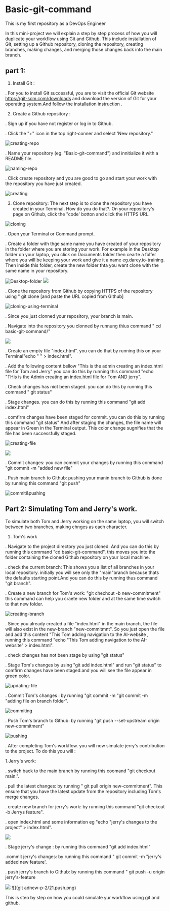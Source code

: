 # Basic-git-command
This is my first repository as a DevOps Engineer

In this mini-project we will explain a step by step process of how you will duplicate your workflow using Git and Github. This include installation 
of Git, setting up a Github repository, cloning the repository, creating branches, making changes, and merging those changes back into the main branch.

 ## part 1: 
 1. Install Git :

. For you to install Git successful, you are to visit the  official Git website https://git-scm.com/downloads and download the version of Git for your operating system.And follow the installation instruction .

2. Create a Github repository :

. Sign up if you have not register or log in to Github.

. Click the "+" icon in the top right-conner and select 'New repository."

![creating-repo](./new-p-2/8.plus-sign.png)

. Name your repository (eg. "Basic-git-command") and innitialize it with a README file.

![naming-repo](./new-p-2/9.set-rep.png)

. Click create repository and you are good to go and start your work with the repository you have just created.

![creating](./new-p-2/10.create.png) 

3. Clone repository:
The next step is to clone the repository you have created in your Terminal. How do you do that?. On your repository's page on Github, click the "code' botton and click the HTTPS URL.

![cloning](./new-p-2/11.clone.png)


. Open your Terminal or Command prompt.

. Create a folder with thge same name you have created of your repository in the folder where you are storing your work. For example in the Desktop folder on your laptop, you click on Documents folder then cearte a folfer where you will be keeping your work and give it a name eg.darey.io-training. Then inside this folder, create the new folder thta you want clone with the same name in your repository.

![Desktop-folder](./new-p-2/22.darey%20fol.png)
![](./new-p-2/23.B.png)

. Clone the repository from Github by copying HTTPS of the repository using " git clone [and paste the URL copied from Github]

![cloning-using-terminal](./new-p-2/12.clone%20bsh.png)

. Since you just clonned your repository, your branch is main.

. Navigate into the repository you clonned by runnung thius command " cd basic-git-command/"

![](./new-p-2/13.clone%20repo.png)

. Create an empty file "index.html". you can do that by running this on your Terminal"echo " " > index.html".

. Add the following content bellow "This is the admin creating an index.html file for Tom and Jerry" you can do this by running this command "echo "THis is the Admin creating an index.html file for Tom AND jerry".

. Check changes has niot been staged. you can do this by running this command " git status"

. Stage changes. you can do this by running this command "git add index.html"

. comfirm changes have been staged for commit. you can do this by running this command "git status" And after staging the changes, the file name will appear in Green in the Terminal output. This color change sugnifies that the file has been successfully staged.

![creating-file](./new-p-2/14.creating%20file.png)

![](./new-p-2/14.B.png)


. Commit changes: you can commit your changes by running this command "git commit -m "added new file"

. Push main branch to Github: pushing your manin branch to Github is done by running this command "git push"

![commit&pushing](./new-p-2/15.COMMIT.png)


## Part 2: Simulating Tom and Jerry's work.

To simulate both Tom and Jerry working on the same laptop, you will switch between two branches, making chnges as each character.


1. Tom's work

. Navigate to the project directory you just cloned. And you can do this by running this command "cd basic-git-command". this moves you into the folder containing the cloned Github repository on your local machine.

. check the current branch: This shows you a list of all branches in your local repository. initially you will see only the "main"branch because thats the defaults starting point.And you can do this by running thus command "git branch".

. Create a new branch for Tom's work: "git chechout -b new-commitment" this command can help you craete new folder and at the same time switch to that new folder.

![creating-branch](./new-p-2/15.branch.png)

. Since you already created a file "index.html" in the main branch, the file will also exist in the new-branch "new-commitmnt". So you just open the file and add this content "This Tom adding navigation to the AI-website , running this command "echo "This Tom adding navigation to the AI-website" > index.html".

. check changes has not been stage by using "git status"

. Stage Tom's changes by using "git add index.html" and run "git status" to comfirm changes have been staged.and you will see the file appear in green color.

![updating-file](./new-p-2/16.creating%20file2.png)

. Commit Tom's changes : by running "git commit -m "git commit -m "adding file on branch folder".

![commiting](./new-p-2/17.git%20push.png)

. Push Tom's branch to Github: by running "git push --set-upstream origin new-commitment" 

![pushing](./new-p-2/18.git%20push.png)

. After completing Tom's workflow. you will now simulate jerry's contribution to the project. To do this you will :

1.Jerry's work:

. switch back to the main branch by running this coomand "git checkout main.".

. pull the latest changes: by running " git pull origin new-commitment". This ensure that you have the latest update from the repository including Tom's merge changes.

. create new branch for jerry's work: by running this command "git checkout -b Jerrys feature".

. open index.html and some information eg "echo "jerry's changes to the project" > index.html".

![](./new-p-2/19.checking%20main%20dir.png)

. Stage jerry's change : by running this command "git add index.html"

.commit jerry's changes: by running this command " git commit -m "jerry's added new feature'.

. push jerry's branch to Github: by running this command " git push -u origin jerry's-feature

![](./new-p-2/20.push%20final%20w.png)
![](git adnew-p-2/21.push.png)

This is steo by step on how you could simulate yur workflow using git and github.



